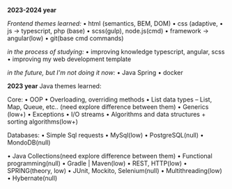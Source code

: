**2023-2024 year**

*Frontend themes learned:*
• html (semantics, BEM, DOM)
• css (adaptive, 
• js -> typescript, php (base)
• scss(gulp), node.js(cmd)
• framework -> angular(low)
• git(base cmd commands)


*in the process of studying:*
• improving knowledge typescript, angular, scss
• improving my web development template

*in the future, but I'm not doing it now:*
• Java Spring
• docker


















**2023 year**
Java themes learned:

Core:
• OOP
• Overloading, overriding methods
• List data types – List, Map, Queue, etc.. (need explore difference between them)
• Generics (low+)
• Exceptions
• I/O streams
• Algorithms and data structures + sorting algorithms(low+)

Databases:
• Simple Sql requests
• MySql(low)
• PostgreSQL(null)
• MondoDB(null)

• Java Collections(need explore difference between them)
• Functional programming(null)
• Gradle | Maven(low)
• REST, HTTP(low)
• SPRING(theory, low)
• JUnit, Mockito, Selenium(null)
• Multithreading(low)
• Hybernate(null)
